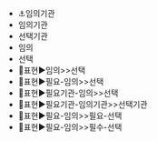 - ⚓임의기관
- 임의기관
- 선택기관
- 임의
- 선택
- 📌표현▶️임의>>선택
- 📌표현▶️필요-임의>>선택
- 📌표현▶️필요기관-임의>>선택
- 📌표현▶️필요기관-임의기관>>선택기관
- 📌표현▶️필요-임의>>필요-선택
- 📌표현▶️필요-임의>>필수-선택